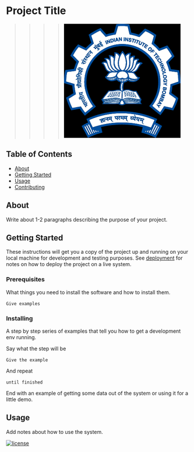 # Project Title

>>>> ![picture 2](images/8f0c03658be07a44c00ce4719987d47a82034f9ec8be1d21788cd99dedf996d0.png) 


## Table of Contents

- [About](#about)
- [Getting Started](#getting_started)
- [Usage](#usage)
- [Contributing](../CONTRIBUTING.md)

## About <a name = "about"></a>

Write about 1-2 paragraphs describing the purpose of your project.

## Getting Started <a name = "getting_started"></a>

These instructions will get you a copy of the project up and running on your local machine for development and testing purposes. See [deployment](#deployment) for notes on how to deploy the project on a live system.

### Prerequisites

What things you need to install the software and how to install them.

```
Give examples
```

### Installing

A step by step series of examples that tell you how to get a development env running.

Say what the step will be

```
Give the example
```

And repeat

```
until finished
```

End with an example of getting some data out of the system or using it for a little demo.

## Usage <a name = "usage"></a>

Add notes about how to use the system.


[![license](https://img.shields.io/github/license/DAVFoundation/captain-n3m0.svg?style=flat-square)](https://github.com/TheShiningVampire/GNR638_Kaggle_Competition/blob/main/LICENSE)
